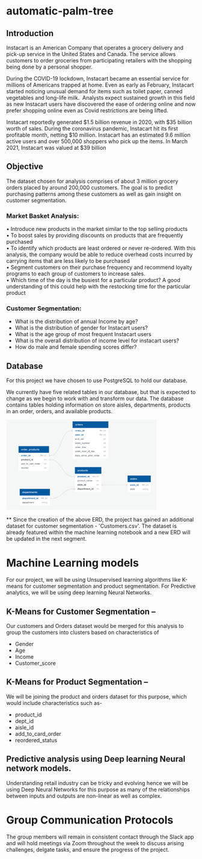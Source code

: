 # automatic-palm-tree

## Introduction
Instacart is an American Company that operates a grocery delivery and pick-up service in the United States and Canada. The service allows customers to order groceries from participating retailers with the shopping being done by a personal shopper.

During the COVID-19 lockdown, Instacart became an essential service for millions of Americans trapped at home. Even as early as February, Instacart started noticing unusual demand for items such as toilet paper, canned vegetables and long-life milk. 
Analysts expect sustained growth in this field as new Instacart users have discovered the ease of ordering online and now prefer shopping online even as Covid restrictions are being lifted.

Instacart reportedly generated $1.5 billion revenue in 2020, with $35 billion worth of sales. During the coronavirus pandemic, Instacart hit its first profitable month, netting $10 million. Instacart has an estimated 9.6 million active users and over 500,000 shoppers who pick up the items. In March 2021, Instacart was valued at $39 billion


## Objective

The dataset chosen for analysis comprises of about 3 million grocery orders placed by around 200,000 customers. The goal is to predict purchasing patterns among these customers as well as gain insight on customer segmentation.

### Market Basket Analysis:

•	Introduce new products in the market similar to the top selling products <br>
•	To boost sales by providing discounts on products that are frequently purchased<br>
•	To identify which products are least ordered or never re-ordered. With this analysis, the company would be able to reduce overhead costs incurred by carrying items that are less likely to be purchased<br>
•	Segment customers on their purchase frequency and recommend loyalty programs to each group of customers to increase sales.<br>
•	Which time of the day is the busiest for a particular product? A good understanding of this could help with the restocking time for the particular product<br>

### Customer Segmentation:
*  What is the distribution of annual Income by age?
*  What is the distribution of gender for Instacart users?
*  What is the age group of most frequent Instacart users
*  What is the overall distribution of income level for instacart users?
*  How do male and female spending scores differ? 


## Database
For this project we have chosen to use PostgreSQL to hold our database.

We currently have five related tables in our database, but that is expected to change as we begin to work with and transform our data. The database contains tables holding information on store aisles, departments, products in an order, orders, and available products.


<img src="preliminary_erd_image.PNG" width="400" height="240"/>


** Since the creation of the above ERD, the project has gained an additional dataset for customer segmentation - 'Customers.csv'. The dataset is already featured within the machine learning notebook and a new ERD will be updated in the next segment. 

# Machine Learning models
For our project, we will be using Unsupervised learning algorithms like K-means for customer segmentation and product segmentation. For Predictive analytics, we will be using deep learning Neural Networks. 
## K-Means for Customer Segmentation –
Our customers and Orders dataset would be merged for this analysis to group the customers into clusters based on characteristics of 
* Gender
* Age
* Income
* Customer_score
## K-Means for Product Segmentation –
We will be joining the product and orders dataset for this purpose, which would include characteristics such as-
* product_id
* dept_id
* aisle_id
* add_to_card_order
*  reordered_status
## Predictive analysis using Deep learning Neural network models.
Understanding retail industry can be tricky and evolving hence we will be using Deep Neural Networks for this purpose as many of the relationships between inputs and outputs are non-linear as well as complex.
 
# Group Communication Protocols
The group members will remain in consistent contact through the Slack app and will hold meetings via Zoom throughout the week to discuss arising challenges, delgate tasks, and ensure the progress of the project. 


